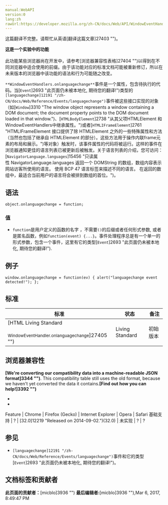 ```yaml
---
manual:WebAPI
version:0
lang:zh
rawUrl:https://developer.mozilla.org/zh-CN/docs/Web/API/WindowEventHandlers/onlanguagechange
---
```




这篇翻译不完整。请帮忙从英语[翻译这篇文章]27403 "")。






**这是一个实验中的功能**<br></br>此功能某些浏览器尚在开发中，请参考[浏览器兼容性表格]27404 "")以得到在不同浏览器中适合使用的前缀。由于该功能对应的标准文档可能被重新修订，所以在未来版本的浏览器中该功能的语法和行为可能随之改变。




`**WindowEventHandlers.onlanguagechange**`事件是一个属性，包含待执行的代码。当[`Event`]2693 "此页面仍未被本地化, 期待您的翻译!")类型的`[languagechange]12191 "/zh-CN/docs/Web/Reference/Events/languagechange")`事件被这些接口实现的对象（如[`Window`]3310 "The window object represents a window containing a DOM document; the document property points to the DOM document loaded in that window.")、[`HTMLBodyElement`]2738 "从其父项HTMLElement 和WindowEventHandlers中继承属性。")或者[`HTMLIFrameElement`]2761 "HTMLIFrameElement 接口提供了除 HTMLElement 之外的一些特殊属性和方法（当然也包括了继承自 HTMLElement 的部分）。这些方法用于操作内联frame元素的布局和展示。")等对象）触发时，该事件属性的代码将被运行。这样的事件在浏览器通知更佳的语言列表已被更新后被触发。关于语言列表的介绍，您可访问：[`NavigatorLanguage.languages`]15456 "只读属性 NavigatorLanguage.languages 返回一个 DOMString 的数组，数组内容表示网站访客所使用的语言。 使用 BCP 47 语言标签来描述不同的语言。 在返回的数组中，最适合当前用户的语言将会被排到数组的首位。")。


## 语法<a name="语法"></a>

```
object.onlanguagechange = function;
```

### 值<a name="值"></a>

* `function`是用户定义的函数的名字 ，不需要`()`的后缀或者任何形式参数, 或者是匿名函数，例如`function(event) {...}`。事件处理程序总是有一个单一的形式参数，包含一个事件，这里有它的类型[`Event`]2693 "此页面仍未被本地化, 期待您的翻译!").

## 例子<a name="例子"></a>

```
window.onlanguagechange = function(ev) { alert("languagechange event detected!"); };
```

## 标准<a name="Specifications"></a>

标准 | 状态 | 备注 
 ---  |  ---  |  ---  | 
[HTML Living Standard<br></br><small>WindowEventHandler.onlanguagechange</small>]27405 "") | Living Standard | 初始版本 


## 浏览器兼容性<a name="浏览器兼容性"></a>


**[We&#39;re converting our compatibility data into a machine-readable JSON format]3344 "")**. This compatibility table still uses the old format, because we haven&#39;t yet converted the data it contains.**[Find out how you can help!]3392 "")**


* 
* 

Feature | Chrome | Firefox (Gecko) | Internet Explorer | Opera | Safari 
基础支持 | ? | [32.0]12219 "Released on 2014-09-02.")(32.0) | 未实现 | ? | ? 




## 参见<a name="参见"></a>

* `[languagechange]12191 "/zh-CN/docs/Web/Reference/Events/languagechange")`事件和它的类型[`Event`]2693 "此页面仍未被本地化, 期待您的翻译!")。



## 文档标签和贡献者
**此页面的贡献者：**[micblo]3936 "")
**最后编辑者:**[micblo]3936 ""),<time>Mar 6, 2017, 8:49:47 PM</time>


